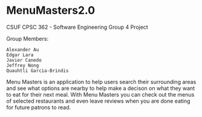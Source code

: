 # MenuMasters2.0

CSUF
CPSC 362 - Software Engineering 
Group 4 Project 

Group Members: 
  
    Alexander Au
    Edgar Lara
    Javier Canedo    
    Jeffrey Nong
    Quauhtli Garcia-Brindis
    
    
Menu Masters is an application to help users search their surrounding areas and see what options are nearby to help make a decison on what they want to eat for their next meal. With Menu Masters you can check out the menus of selected restaurants and even leave reviews when you are done eating for future patrons to read. 
    
